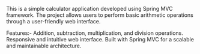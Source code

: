 This is a simple calculator application developed using Spring MVC framework. The project allows users to perform basic arithmetic operations through a user-friendly web interface.

Features:-
Addition, subtraction, multiplication, and division operations.
Responsive and intuitive web interface.
Built with Spring MVC for a scalable and maintainable architecture.
